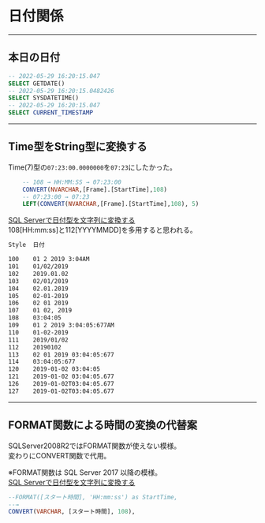 # 日付関係

---

## 本日の日付

``` SQL : SQL SERVER
-- 2022-05-29 16:20:15.047
SELECT GETDATE()
-- 2022-05-29 16:20:15.0482426
SELECT SYSDATETIME()
-- 2022-05-29 16:20:15.047
SELECT CURRENT_TIMESTAMP
```

---

## Time型をString型に変換する

Time(7)型の`07:23:00.0000000`を`07:23`にしたかった。  

``` sql
    -- 108 → HH:MM:SS → 07:23:00
    CONVERT(NVARCHAR,[Frame].[StartTime],108)
    -- 07:23:00 → 07:23
    LEFT(CONVERT(NVARCHAR,[Frame].[StartTime],108), 5)
```

[SQL Serverで日付型を文字列に変換する](https://it-engineer-info.com/database/2630/)  
108[HH:mm:ss]と112[YYYYMMDD]を多用すると思われる。  

``` txt
Style  日付

100    01 2 2019 3:04AM
101    01/02/2019
102    2019.01.02
103    02/01/2019
104    02.01.2019
105    02-01-2019
106    02 01 2019
107    01 02, 2019
108    03:04:05
109    01 2 2019 3:04:05:677AM
110    01-02-2019
111    2019/01/02
112    20190102
113    02 01 2019 03:04:05:677
114    03:04:05:677
120    2019-01-02 03:04:05
121    2019-01-02 03:04:05.677
126    2019-01-02T03:04:05.677
127    2019-01-02T03:04:05.677
```

---

## FORMAT関数による時間の変換の代替案

SQLServer2008R2ではFORMAT関数が使えない模様。  
変わりにCONVERT関数で代用。  

※FORMAT関数は SQL Server 2017 以降の模様。  
[SQL Serverで日付型を文字列に変換する](https://it-engineer-info.com/database/2630/)  

``` sql
--FORMAT([スタート時間], 'HH:mm:ss') as StartTime,
--→
CONVERT(VARCHAR, [スタート時間], 108),
```
